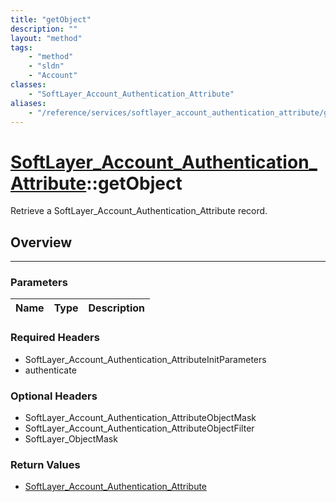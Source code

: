 ```yaml
---
title: "getObject"
description: ""
layout: "method"
tags:
    - "method"
    - "sldn"
    - "Account"
classes:
    - "SoftLayer_Account_Authentication_Attribute"
aliases:
    - "/reference/services/softlayer_account_authentication_attribute/getObject"
---
```

# [SoftLayer_Account_Authentication_Attribute](/reference/services/SoftLayer_Account_Authentication_Attribute)::getObject

Retrieve a SoftLayer_Account_Authentication_Attribute record.


## Overview 


-----

### Parameters 
|Name | Type | Description |
| --- | --- | --- |


### Required Headers
* SoftLayer_Account_Authentication_AttributeInitParameters
* authenticate


### Optional Headers
* SoftLayer_Account_Authentication_AttributeObjectMask
* SoftLayer_Account_Authentication_AttributeObjectFilter
* SoftLayer_ObjectMask

### Return Values
* <a href='/reference/datatypes/SoftLayer_Account_Authentication_Attribute'>SoftLayer_Account_Authentication_Attribute </a>




